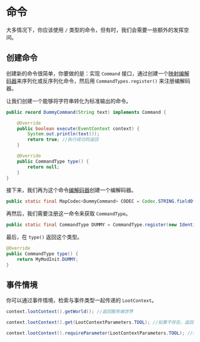 # 命令

大多情况下，你应该使用 `/` 类型的命令，但有时，我们会需要一些额外的发挥空间。

## 创建命令

创建新的命令很简单，你要做的是：实现 `Command` 接口，通过创建一个[映射编解码器](https://forge.gemwire.uk/wiki/Codecs)来序列化或反序列化命令，然后用 `CommandTypes.register()` 来注册编解码器。

让我们创建一个能够将字符串转化为标准输出的命令。

```java
public record DummyCommand(String text) implements Command {

    @Override
    public boolean execute(EventContext context) {
        System.out.println(text());
        return true; //执行成功则返回
    }

    @Override
    public CommandType type() {
        return null;
    }
}
```

接下来，我们再为这个命令[编解码器](https://forge.gemwire.uk/wiki/Codecs)创建一个编解码器。

```java
public static final MapCodec<DummyCommand> CODEC = Codec.STRING.fieldOf("text").xmap(DummyCommand::new, DummyCommand::text);
```

再然后，我们需要注册这一命令来获取 `CommandType`。

```java
public static final CommandType DUMMY = CommandType.register(new Identifier("modid", "print"), DummyCommand.CODEC);
```

最后，在 `type()` 返回这个类型。

```java
@Override
public CommandType type() {
    return MyModInit.DUMMY;
}
```

## 事件情境

你可以通过事件情境，检索与事件类型一起传递的 `LootContext`。

```java
context.lootContext().getWorld(); //返回服务端世界

context.lootContext().get(LootContextParameters.TOOL); //如果不存在，返回形式参数或空值。

context.lootContext().requireParameter(LootContextParameters.TOOL); //如果不存在，返回形式参数或抛出异常。
```
